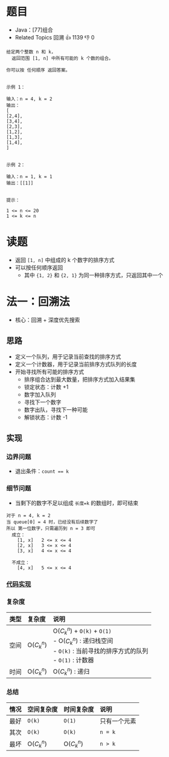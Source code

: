 # 题目

- Java：[77]组合
- Related Topics 回溯 👍 1139 👎 0

```text
给定两个整数 n 和 k，
  返回范围 [1, n] 中所有可能的 k 个数的组合。 

你可以按 任何顺序 返回答案。 


示例 1： 

输入：n = 4, k = 2
输出：
[
[2,4],
[3,4],
[2,3],
[1,2],
[1,3],
[1,4],
] 


示例 2： 

输入：n = 1, k = 1
输出：[[1]] 


提示： 

1 <= n <= 20 
1 <= k <= n 
```

# 读题

- 返回 `[1, n]` 中组成的 k 个数字的排序方式
- 可以按任何顺序返回
  - 其中 `{1, 2}` 和 `{2, 1}` 为同一种排序方式，只返回其中一个

# 法一：回溯法

- 核心：回溯 + 深度优先搜索

## 思路

- 定义一个队列，用于记录当前查找的排序方式
- 定义一个计数器，用于记录当前排序方式队列的长度
- 开始寻找所有可能的排序方式
  - 排序组合达到最大数量，把排序方式加入结果集
  - 锁定状态：计数 +1
  - 数字加入队列
  - 寻找下一个数字
  - 数字出队，寻找下一种可能
  - 解锁状态：计数 -1

## 实现

### 边界问题

- 退出条件：`count == k`

### 细节问题

- 当剩下的数字不足以组成 `长度=k` 的数组时，即可结束

``` text
对于 n = 4, k = 2
当 queue[0] = 4 时，已经没有后续数字了
所以 第一位数字，只需遍历到 n = 3 即可
  成立：
    [1, x]   2 <= x <= 4
    [2, x]   3 <= x <= 4
    [3, x]   4 <= x <= 4

  不成立：
    [4, x]   5 <= x <= 4
```

### [代码实现](Demo01.java)

### 复杂度

类型 | 复杂度 | 说明
:--- |:--- |:---
空间 | O($C_{k}^{n}$) | O($C_{k}^{n}$) + `O(k)` + `O(1)` </br> - O($C_{k}^{n}$) : 递归栈空间 </br> - `O(k)` : 当前寻找的排序方式的队列 </br> - `O(1)` : 计数器
时间 | O($C_{k}^{n}$) | O($C_{k}^{n}$) : 递归

### 总结

情况 | 空间复杂度 | 时间复杂度 | 说明
:--- |:--- |:--- |:---
最好 | `O(k)` | `O(1)` | 只有一个元素
其次 | `O(k)` | `O(k)` | `n = k`
最坏 | O($C_{k}^{n}$) | O($C_{k}^{n}$) | `n > k`
